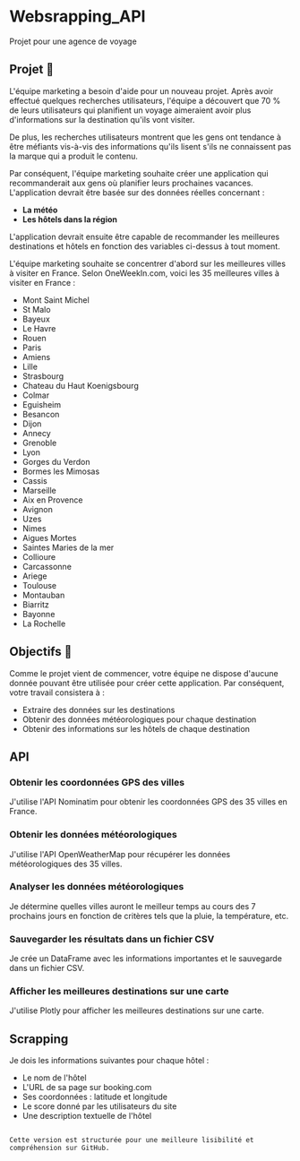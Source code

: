 # Websrapping_API

Projet pour une agence de voyage

## **Projet** 🚧

L'équipe marketing a besoin d'aide pour un nouveau projet. Après avoir effectué quelques recherches utilisateurs, l'équipe a découvert que 70 % de leurs utilisateurs qui planifient un voyage aimeraient avoir plus d'informations sur la destination qu'ils vont visiter.

De plus, les recherches utilisateurs montrent que les gens ont tendance à être méfiants vis-à-vis des informations qu'ils lisent s'ils ne connaissent pas la marque qui a produit le contenu.

Par conséquent, l'équipe marketing souhaite créer une application qui recommanderait aux gens où planifier leurs prochaines vacances. L'application devrait être basée sur des données réelles concernant :

- **La météo**
- **Les hôtels dans la région**

L'application devrait ensuite être capable de recommander les meilleures destinations et hôtels en fonction des variables ci-dessus à tout moment.

L'équipe marketing souhaite se concentrer d'abord sur les meilleures villes à visiter en France. Selon OneWeekIn.com, voici les 35 meilleures villes à visiter en France :

- Mont Saint Michel
- St Malo
- Bayeux
- Le Havre
- Rouen
- Paris
- Amiens
- Lille
- Strasbourg
- Chateau du Haut Koenigsbourg
- Colmar
- Eguisheim
- Besancon
- Dijon
- Annecy
- Grenoble
- Lyon
- Gorges du Verdon
- Bormes les Mimosas
- Cassis
- Marseille
- Aix en Provence
- Avignon
- Uzes
- Nimes
- Aigues Mortes
- Saintes Maries de la mer
- Collioure
- Carcassonne
- Ariege
- Toulouse
- Montauban
- Biarritz
- Bayonne
- La Rochelle

## **Objectifs** 🎯

Comme le projet vient de commencer, votre équipe ne dispose d'aucune donnée pouvant être utilisée pour créer cette application. Par conséquent, votre travail consistera à :

- Extraire des données sur les destinations
- Obtenir des données météorologiques pour chaque destination
- Obtenir des informations sur les hôtels de chaque destination

## **API**

### **Obtenir les coordonnées GPS des villes**

J'utilise l'API Nominatim pour obtenir les coordonnées GPS des 35 villes en France.

### **Obtenir les données météorologiques**

J'utilise l'API OpenWeatherMap pour récupérer les données météorologiques des 35 villes.

### **Analyser les données météorologiques**

Je détermine quelles villes auront le meilleur temps au cours des 7 prochains jours en fonction de critères tels que la pluie, la température, etc.

### **Sauvegarder les résultats dans un fichier CSV**

Je crée un DataFrame avec les informations importantes et le sauvegarde dans un fichier CSV.

### **Afficher les meilleures destinations sur une carte**

J'utilise Plotly pour afficher les meilleures destinations sur une carte.

## **Scrapping**

Je dois les informations suivantes pour chaque hôtel :

- Le nom de l'hôtel
- L'URL de sa page sur booking.com
- Ses coordonnées : latitude et longitude
- Le score donné par les utilisateurs du site
- Une description textuelle de l'hôtel
```

Cette version est structurée pour une meilleure lisibilité et compréhension sur GitHub.
